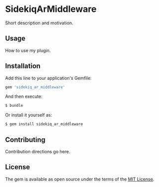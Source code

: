 # SidekiqArMiddleware
Short description and motivation.

## Usage
How to use my plugin.

## Installation
Add this line to your application's Gemfile:

```ruby
gem 'sidekiq_ar_middleware'
```

And then execute:
```bash
$ bundle
```

Or install it yourself as:
```bash
$ gem install sidekiq_ar_middleware
```

## Contributing
Contribution directions go here.

## License
The gem is available as open source under the terms of the [MIT License](https://opensource.org/licenses/MIT).
